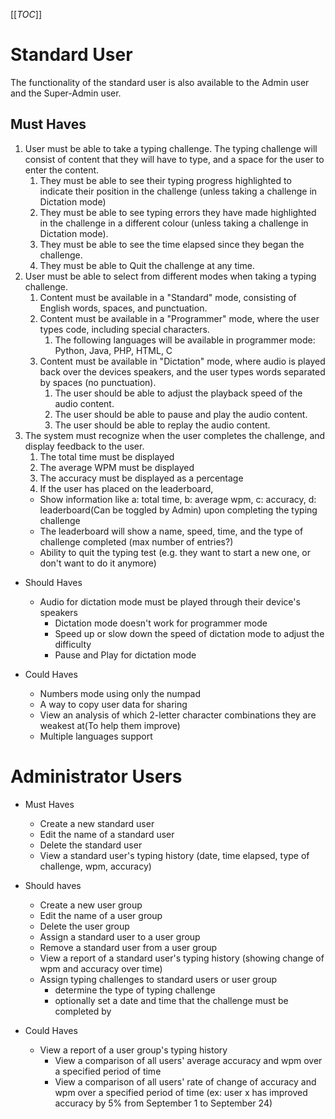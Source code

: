 [[_TOC_]]
# Standard User
The functionality of the standard user is also available to the Admin user and the Super-Admin user.
## Must Haves
1. User must be able to take a typing challenge. The typing challenge will consist of content that they will have to type, and a space for the user to enter the content.
   1. They must be able to see their typing progress highlighted to indicate their position in the challenge (unless taking a challenge in Dictation mode)
   2. They must be able to see typing errors they have made highlighted in the challenge in a different colour (unless taking a challenge in Dictation mode). 
   3. They must be able to see the time elapsed since they began the challenge.
   4. They must be able to Quit the challenge at any time.
2. User must be able to select from different modes when taking a typing challenge.
   1. Content must be available in a "Standard" mode, consisting of English words, spaces, and punctuation.
   2. Content must be available in a "Programmer" mode, where the user types code, including special characters.
      1. The following languages will be available in programmer mode: Python, Java, PHP, HTML, C
   3. Content must be available in "Dictation" mode, where audio is played back over the devices speakers, and the user types words separated by spaces (no punctuation).
      1. The user should be able to adjust the playback speed of the audio content.
      2. The user should be able to pause and play the audio content.
      3. The user should be able to replay the audio content.
3. The system must recognize when the user completes the challenge, and display feedback to the user.
   1. The total time must be displayed
   2. The average WPM must be displayed
   3. The accuracy must be displayed as a percentage
   4. If the user has placed on the leaderboard, 
   - Show information like a: total time, b: average wpm, c: accuracy, d: leaderboard(Can be toggled by Admin) upon completing the typing challenge
   - The leaderboard will show a name, speed, time, and the type of challenge completed (max number of entries?)
   - Ability to quit the typing test (e.g. they want to start a new one, or don't want to do it anymore)


- Should Haves
   - Audio for dictation mode must be played through their device's speakers
      - Dictation mode doesn't work for programmer mode
      - Speed up or slow down the speed of dictation mode to adjust the difficulty 
      - Pause and Play for dictation mode


- Could Haves
   - Numbers mode using only the numpad
   - A way to copy user data for sharing 
   - View an analysis of which 2-letter character combinations they are weakest at(To help them improve)
   - Multiple languages support


# Administrator Users
- Must Haves
   - Create a new standard user
   - Edit the name of a standard user
   - Delete the standard user
   - View a standard user's typing history (date, time elapsed, type of challenge, wpm, accuracy)


- Should haves
   - Create a new user group
   - Edit the name of a user group
   - Delete the user group
   - Assign a standard user to a user group
   - Remove a standard user from a user group
   - View a report of a standard user's typing history (showing change of wpm and accuracy over time)
   - Assign typing challenges to standard users or user group
      - determine the type of typing challenge
      - optionally set a date and time that the challenge must be completed by

- Could Haves
   - View a report of a user group's typing history
      - View a comparison of all users' average accuracy and wpm over a specified period of time
      - View a comparison of all users' rate of change of accuracy and wpm over a specified period of time (ex: user x has improved accuracy by 5% from September 1 to September 24)
